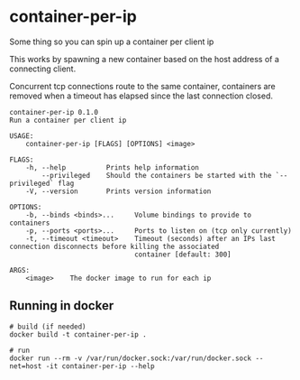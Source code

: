 # container-per-ip
Some thing so you can spin up a container per client ip

This works by spawning a new container based on the host address of a connecting
client.

Concurrent tcp connections route to the same container, containers are removed
when a timeout has elapsed since the last connection closed.

```
container-per-ip 0.1.0
Run a container per client ip

USAGE:
    container-per-ip [FLAGS] [OPTIONS] <image>

FLAGS:
    -h, --help          Prints help information
        --privileged    Should the containers be started with the `--privileged` flag
    -V, --version       Prints version information

OPTIONS:
    -b, --binds <binds>...     Volume bindings to provide to containers
    -p, --ports <ports>...     Ports to listen on (tcp only currently)
    -t, --timeout <timeout>    Timeout (seconds) after an IPs last connection disconnects before killing the associated
                               container [default: 300]

ARGS:
    <image>    The docker image to run for each ip
```

## Running in docker

```
# build (if needed)
docker build -t container-per-ip .

# run
docker run --rm -v /var/run/docker.sock:/var/run/docker.sock --net=host -it container-per-ip --help
```

